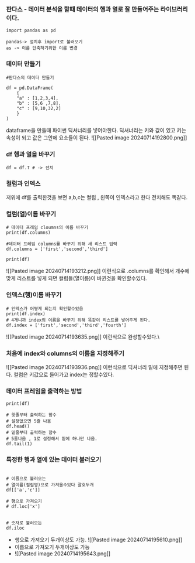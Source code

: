 
### 판다스 - 데이터 분석을 할때 데이터의 행과 열로 잘 만들어주는 라이브러리이다.


```
import pandas as pd

pandas-> 설치후 import로 불러오기
as -> 이름 단축하기위한 이름 변경
```

### 데이터 만들기 
```
#판다스의 데이터 만들기

df = pd.DataFrame(
	{
	"a" : [1,2,3,4],
	"b" : [5,6 ,7,8],
	"c" : [9,10,32,2]
	}
)
```
dataframe을 만들때 파이썬 딕셔너리를 넣어야한다.
딕셔너리는 키와 값이 있고 키는 속성이 되고 값은 그안에 요소들이 된다.
![[Pasted image 20240714192800.png]]

### df 행과 열을 바꾸기 
```
df = df.T # -> 전치
```


### 컬럼과 인덱스 
저위에 df를 출력한것을 보면 a,b,c는 컬럼 , 왼쪽이 인덱스라고 한다
전치해도 똑같다.


### 컬럼(열)이름 바꾸기

```
# 데이터 프레임 cloumns의 이름 바꾸기
print(df.columns)

#데이터 프레임 columns를 바꾸기 위해 새 리스트 입력
df.columns = ['first','second','third']

print(df)
```
![[Pasted image 20240714193212.png]]
이런식으로 .columns를 확인해서 개수에 맞게 리스트를 넣게 되면 컬럼들(열이름)이 바뀐것을 확인할수있다.


### 인덱스(행)이름 바꾸기
```
# 인덱스가 어떻게 되는지 확인할수있음
print(df.index)
# 4개니까 index의 이름을 바꾸기 위해 똑같이 리스트를 넣어주게 된다.
df.index = ['first','second','third','fourth']
```
![[Pasted image 20240714193635.png]]
이런식으로 완성할수있다.\

### 처음에 index와 columns의 이름을 지정해주기
![[Pasted image 20240714193936.png]]
이런식으로 딕셔너리 밑에 지정해주면 된다.
컬럼은 키값으로 들어가고 index는 정할수있다.


### 데이터 프레임을 출력하는 방법
```
print(df)

# 윗줄부터 출력하는 함수
# 설정없으면 5줄 나옴
df.head()
# 밑줄부터 출력하는 함수
# 5줄나옴 , 1로 설정해서 밑에 하나만 나옴.
df.tail(1)
```

### 특정한 행과 열에 있는 데이터 불러오기
```

# 이름으로 불러오는 
# 열이름(컬럼명)으로 가져올수있다 괄호두개
df[['a','c']]

# 행으로 가져오기
# df.loc['x']


# 숫자로 불러오는
df.iloc
```
- 행으로 가져오기 두개이상도 가능.
![[Pasted image 20240714195610.png]]
- 이름으로 가져오기  두개이상도 가능
- ![[Pasted image 20240714195643.png]]